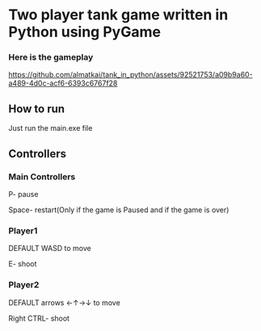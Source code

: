 # Two player tank game written in Python using PyGame
<h3>Here is the gameplay</h3>



https://github.com/almatkai/tank_in_python/assets/92521753/a09b9a60-a489-4d0c-acf6-6393c6767f28

<h2>How to run</h2>
<p>Just run the main.exe file</p>

<h2>Controllers</h2>
<h3>Main Controllers</h3>
<p>P- pause</p>
<p>Space- restart(Only if the game is Paused and if the game is over)</p>
<h3>Player1</h3>
<p>DEFAULT WASD to move</p>
<p>E- shoot</p>
<h3>Player2</h3>
<p>DEFAULT arrows ←↑→↓ to move</p>
<p>Right CTRL- shoot</p>
